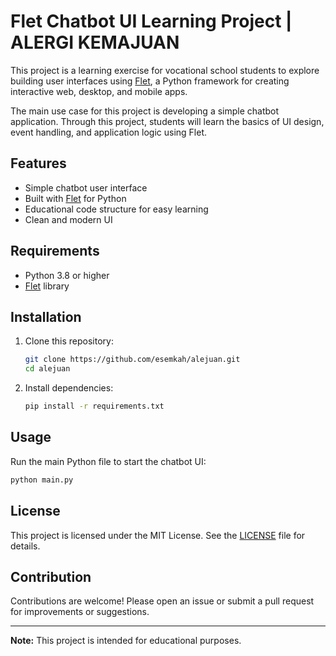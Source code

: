 # Flet Chatbot UI Learning Project | ALERGI KEMAJUAN

This project is a learning exercise for vocational school students to explore building user interfaces using [Flet](https://flet.dev/), a Python framework for creating interactive web, desktop, and mobile apps.

The main use case for this project is developing a simple chatbot application. Through this project, students will learn the basics of UI design, event handling, and application logic using Flet.

## Features

- Simple chatbot user interface
- Built with [Flet](https://flet.dev/) for Python
- Educational code structure for easy learning
- Clean and modern UI

## Requirements

- Python 3.8 or higher
- [Flet](https://flet.dev/) library

## Installation

1. Clone this repository:
   ```sh
   git clone https://github.com/esemkah/alejuan.git
   cd alejuan
   ```
2. Install dependencies:
   ```sh
   pip install -r requirements.txt
   ```

## Usage

Run the main Python file to start the chatbot UI:
```sh
python main.py
```

## License

This project is licensed under the MIT License. See the [LICENSE](./LICENSE) file for details.

## Contribution

Contributions are welcome! Please open an issue or submit a pull request for improvements or suggestions.

---
**Note:** This project is intended for educational purposes.

